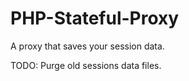 PHP-Stateful-Proxy
==============================

A proxy that saves your session data.

TODO: Purge old sessions data files.
